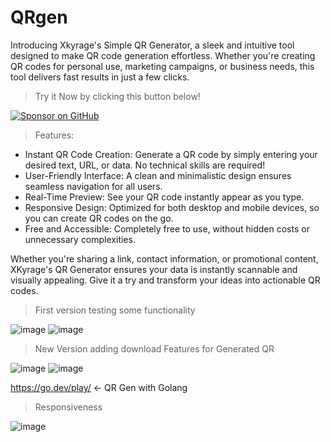 # QRgen
Introducing Xkyrage's Simple QR Generator, a sleek and intuitive tool designed to make QR code generation effortless. Whether you're creating QR codes for personal use, marketing campaigns, or business needs, this tool delivers fast results in just a few clicks.

> Try it Now by clicking this button below!

[![Sponsor on GitHub](https://dabuttonfactory.com/button.png?t=QRgen&f=Calibri-Bold&ts=28&tc=fff&hp=45&vp=20&w=1000&h=50&c=11&bgt=unicolored&bgc=33c0c0)](https://xkyrage.github.io/QRgen/)

> Features:
- Instant QR Code Creation: Generate a QR code by simply entering your desired text, URL, or data. No technical skills are required!
- User-Friendly Interface: A clean and minimalistic design ensures seamless navigation for all users.
- Real-Time Preview: See your QR code instantly appear as you type.
- Responsive Design: Optimized for both desktop and mobile devices, so you can create QR codes on the go.
- Free and Accessible: Completely free to use, without hidden costs or unnecessary complexities.

Whether you're sharing a link, contact information, or promotional content, XKyrage's QR Generator ensures your data is instantly scannable and visually appealing. Give it a try and transform your ideas into actionable QR codes.

> First version testing some functionality

![image](https://github.com/user-attachments/assets/82f12c81-e366-4464-a881-830e58b434b8)
![image](https://github.com/user-attachments/assets/3f8758fd-fd85-422d-9f1e-9a50ff420ea2)

> New Version adding download Features for Generated QR

![image](https://github.com/user-attachments/assets/12e78868-933b-495b-98f6-51bb51785240)
![image](https://github.com/user-attachments/assets/213ed51c-d191-4a34-8985-8e52a5a9410e)

https://go.dev/play/ <- QR Gen with Golang

> Responsiveness

![image](https://github.com/user-attachments/assets/3830b310-bd47-4b6d-8ec7-7798a8e5e798)


